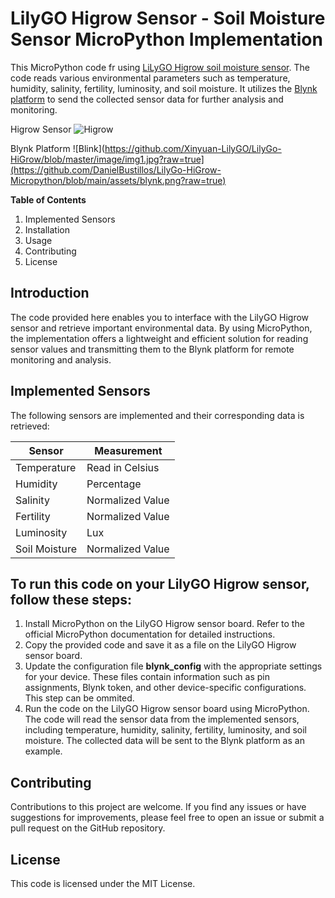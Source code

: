 # LilyGO Higrow Sensor - Soil Moisture Sensor MicroPython Implementation

This MicroPython code fr using [LiLyGO Higrow soil moisture sensor](https://github.com/Xinyuan-LilyGO/LilyGo-HiGrow). The code reads various environmental parameters such as temperature, humidity, salinity, fertility, luminosity, and soil moisture. It utilizes the [Blynk platform](https://blynk.cloud) to send the collected sensor data for further analysis and monitoring.

Higrow Sensor
 ![Higrow](https://github.com/Xinyuan-LilyGO/LilyGo-HiGrow/blob/master/image/img1.jpg?raw=true)
 
 Blynk Platform
 ![Blink](https://github.com/Xinyuan-LilyGO/LilyGo-HiGrow/blob/master/image/img1.jpg?raw=true](https://github.com/DanielBustillos/LilyGo-HiGrow-Micropython/blob/main/assets/blynk.png?raw=true)
 
**Table of Contents**

1. Implemented Sensors
2. Installation
3. Usage
4. Contributing
5. License

## Introduction

The code provided here enables you to interface with the LilyGO Higrow sensor and retrieve important environmental data. By using MicroPython, the implementation offers a lightweight and efficient solution for reading sensor values and transmitting them to the Blynk platform for remote monitoring and analysis.

##  Implemented Sensors

The following sensors are implemented and their corresponding data is retrieved:

| Sensor             | Measurement        |
| ------------------ | ------------------ |
| Temperature        | Read in Celsius    |
| Humidity           | Percentage         |
| Salinity           | Normalized Value   |
| Fertility          | Normalized Value   |
| Luminosity         | Lux                |
| Soil Moisture      | Normalized Value   |


## To run this code on your LilyGO Higrow sensor, follow these steps:

1. Install MicroPython on the LilyGO Higrow sensor board. Refer to the official MicroPython documentation for detailed instructions.
2. Copy the provided code and save it as a file on the LilyGO Higrow sensor board.
3. Update the configuration file **blynk_config** with the appropriate settings for your device. These files contain information such as pin assignments, Blynk token, and other device-specific configurations. This step can be ommited.
4. Run the code on the LilyGO Higrow sensor board using MicroPython. 
The code will read the sensor data from the implemented sensors, including temperature, humidity, salinity, fertility, luminosity, and soil moisture.
The collected data will be sent to the Blynk platform as an example.

## Contributing

Contributions to this project are welcome. If you find any issues or have suggestions for improvements, please feel free to open an issue or submit a pull request on the GitHub repository.

## License

This code is licensed under the MIT License.
